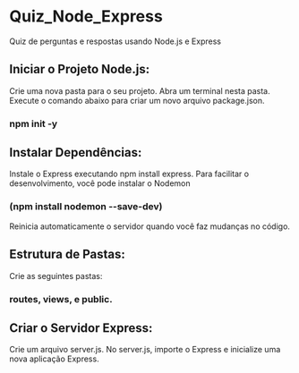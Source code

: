 # Quiz_Node_Express
 Quiz de perguntas e respostas usando Node.js e Express

 ## Iniciar o Projeto Node.js:

Crie uma nova pasta para o seu projeto.
Abra um terminal nesta pasta.
Execute o comando abaixo para criar um novo arquivo package.json.
### npm init -y  

## Instalar Dependências:

Instale o Express executando npm install express.
Para facilitar o desenvolvimento, você pode instalar o Nodemon 
### (npm install nodemon --save-dev) 
Reinicia automaticamente o servidor quando você faz mudanças no código.

## Estrutura de Pastas:

Crie as seguintes pastas: 
### routes, views, e public.

## Criar o Servidor Express:

Crie um arquivo server.js.
No server.js, importe o Express e inicialize uma nova aplicação Express.
